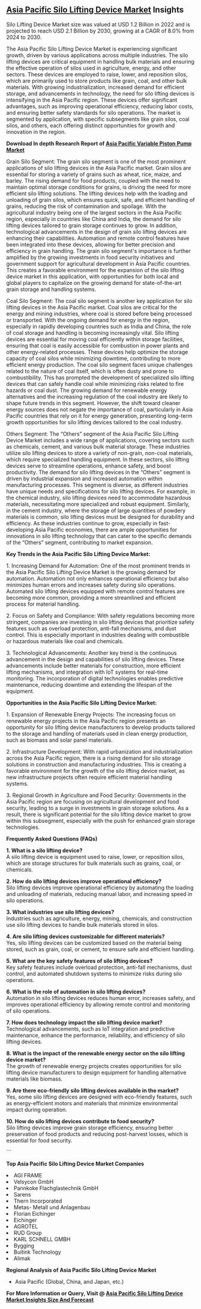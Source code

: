 <h2><a href="https://www.verifiedmarketreports.com/download-sample/?rid=300142&amp;utm_source=Github-Feb&amp;utm_medium=225" target="_blank">Asia Pacific Silo Lifting Device Market</a> Insights</h2><p>Silo Lifting Device Market size was valued at USD 1.2 Billion in 2022 and is projected to reach USD 2.1 Billion by 2030, growing at a CAGR of 8.0% from 2024 to 2030.</p><p><p>The Asia Pacific Silo Lifting Device Market is experiencing significant growth, driven by various applications across multiple industries. The silo lifting devices are critical equipment in handling bulk materials and ensuring the effective operation of silos used in agriculture, energy, and other sectors. These devices are employed to raise, lower, and reposition silos, which are primarily used to store products like grain, coal, and other bulk materials. With growing industrialization, increased demand for efficient storage, and advancements in technology, the need for silo lifting devices is intensifying in the Asia Pacific region. These devices offer significant advantages, such as improving operational efficiency, reducing labor costs, and ensuring better safety standards for silo operations. The market is segmented by application, with specific subsegments like grain silos, coal silos, and others, each offering distinct opportunities for growth and innovation in the region. <p><strong>Download In depth Research Report of <a href="https://www.verifiedmarketreports.com/download-sample/?rid=236118&amp;utm_source=Pulse-Dec&amp;utm_medium=225" target="_blank">Asia Pacific Variable Piston Pump Market</a></strong></p></p> <p>Grain Silo Segment: The grain silo segment is one of the most prominent applications of silo lifting devices in the Asia Pacific market. Grain silos are essential for storing a variety of grains such as wheat, rice, maize, and barley. The rising demand for food products, coupled with the need to maintain optimal storage conditions for grains, is driving the need for more efficient silo lifting solutions. The lifting devices help with the loading and unloading of grain silos, which ensures quick, safe, and efficient handling of grains, reducing the risk of contamination and spoilage. With the agricultural industry being one of the largest sectors in the Asia Pacific region, especially in countries like China and India, the demand for silo lifting devices tailored to grain storage continues to grow. In addition, technological advancements in the design of grain silo lifting devices are enhancing their capabilities. Automation and remote control features have been integrated into these devices, allowing for better precision and efficiency in grain handling. The grain silo segment's importance is further amplified by the growing investments in food security initiatives and government support for agricultural development in Asia Pacific countries. This creates a favorable environment for the expansion of the silo lifting device market in this application, with opportunities for both local and global players to capitalize on the growing demand for state-of-the-art grain storage and handling systems.</p> <p>Coal Silo Segment: The coal silo segment is another key application for silo lifting devices in the Asia Pacific market. Coal silos are critical for the energy and mining industries, where coal is stored before being processed or transported. With the ongoing demand for energy in the region, especially in rapidly developing countries such as India and China, the role of coal storage and handling is becoming increasingly vital. Silo lifting devices are essential for moving coal efficiently within storage facilities, ensuring that coal is easily accessible for combustion in power plants and other energy-related processes. These devices help optimize the storage capacity of coal silos while minimizing downtime, contributing to more efficient energy production. The coal silo segment faces unique challenges related to the nature of coal itself, which is often dusty and prone to combustibility. This has prompted the development of specialized silo lifting devices that can safely handle coal while minimizing risks related to fire hazards or coal dust. The growing demand for renewable energy alternatives and the increasing regulation of the coal industry are likely to shape future trends in this segment. However, the shift toward cleaner energy sources does not negate the importance of coal, particularly in Asia Pacific countries that rely on it for energy generation, presenting long-term growth opportunities for silo lifting devices tailored to the coal industry.</p> <p>Others Segment: The “Others” segment of the Asia Pacific Silo Lifting Device Market includes a wide range of applications, covering sectors such as chemicals, cement, and various bulk material storage. These industries utilize silo lifting devices to store a variety of non-grain, non-coal materials, which require specialized handling equipment. In these sectors, silo lifting devices serve to streamline operations, enhance safety, and boost productivity. The demand for silo lifting devices in the “Others” segment is driven by industrial expansion and increased automation within manufacturing processes. This segment is diverse, as different industries have unique needs and specifications for silo lifting devices. For example, in the chemical industry, silo lifting devices need to accommodate hazardous materials, necessitating more specialized and robust equipment. Similarly, in the cement industry, where the storage of large quantities of powdery materials is common, silo lifting devices must be designed for durability and efficiency. As these industries continue to grow, especially in fast-developing Asia Pacific economies, there are ample opportunities for innovations in silo lifting technology that can cater to the specific demands of the “Others” segment, contributing to market expansion.</p> <p><strong>Key Trends in the Asia Pacific Silo Lifting Device Market:</strong></p> <p>1. Increasing Demand for Automation: One of the most prominent trends in the Asia Pacific Silo Lifting Device Market is the growing demand for automation. Automation not only enhances operational efficiency but also minimizes human errors and increases safety during silo operations. Automated silo lifting devices equipped with remote control features are becoming more common, providing a more streamlined and efficient process for material handling.</p> <p>2. Focus on Safety and Compliance: With safety regulations becoming more stringent, companies are investing in silo lifting devices that prioritize safety features such as overload protection, anti-fall mechanisms, and dust control. This is especially important in industries dealing with combustible or hazardous materials like coal and chemicals.</p> <p>3. Technological Advancements: Another key trend is the continuous advancement in the design and capabilities of silo lifting devices. These advancements include better materials for construction, more efficient lifting mechanisms, and integration with IoT systems for real-time monitoring. The incorporation of digital technologies enables predictive maintenance, reducing downtime and extending the lifespan of the equipment.</p> <p><strong>Opportunities in the Asia Pacific Silo Lifting Device Market:</strong></p> <p>1. Expansion of Renewable Energy Projects: The increasing focus on renewable energy projects in the Asia Pacific region presents an opportunity for silo lifting device manufacturers to develop products tailored to the storage and handling of materials used in clean energy production, such as biomass and solar panel materials.</p> <p>2. Infrastructure Development: With rapid urbanization and industrialization across the Asia Pacific region, there is a rising demand for silo storage solutions in construction and manufacturing industries. This is creating a favorable environment for the growth of the silo lifting device market, as new infrastructure projects often require efficient material handling systems.</p> <p>3. Regional Growth in Agriculture and Food Security: Governments in the Asia Pacific region are focusing on agricultural development and food security, leading to a surge in investments in grain storage solutions. As a result, there is significant potential for the silo lifting device market to grow within this subsegment, especially with the push for enhanced grain storage technologies.</p> <p><strong>Frequently Asked Questions (FAQs)</strong></p> <p><strong>1. What is a silo lifting device?</strong><br> A silo lifting device is equipment used to raise, lower, or reposition silos, which are storage structures for bulk materials such as grains, coal, or chemicals.</p> <p><strong>2. How do silo lifting devices improve operational efficiency?</strong><br> Silo lifting devices improve operational efficiency by automating the loading and unloading of materials, reducing manual labor, and increasing speed in silo operations.</p> <p><strong>3. What industries use silo lifting devices?</strong><br> Industries such as agriculture, energy, mining, chemicals, and construction use silo lifting devices to handle bulk materials stored in silos.</p> <p><strong>4. Are silo lifting devices customizable for different materials?</strong><br> Yes, silo lifting devices can be customized based on the material being stored, such as grain, coal, or cement, to ensure safe and efficient handling.</p> <p><strong>5. What are the key safety features of silo lifting devices?</strong><br> Key safety features include overload protection, anti-fall mechanisms, dust control, and automated shutdown systems to minimize risks during silo operations.</p> <p><strong>6. What is the role of automation in silo lifting devices?</strong><br> Automation in silo lifting devices reduces human error, increases safety, and improves operational efficiency by allowing remote control and monitoring of silo operations.</p> <p><strong>7. How does technology impact the silo lifting device market?</strong><br> Technological advancements, such as IoT integration and predictive maintenance, enhance the performance, reliability, and efficiency of silo lifting devices.</p> <p><strong>8. What is the impact of the renewable energy sector on the silo lifting device market?</strong><br> The growth of renewable energy projects creates opportunities for silo lifting device manufacturers to design equipment for handling alternative materials like biomass.</p> <p><strong>9. Are there eco-friendly silo lifting devices available in the market?</strong><br> Yes, some silo lifting devices are designed with eco-friendly features, such as energy-efficient motors and materials that minimize environmental impact during operation.</p> <p><strong>10. How do silo lifting devices contribute to food security?</strong><br> Silo lifting devices improve grain storage efficiency, ensuring better preservation of food products and reducing post-harvest losses, which is essential for food security.</p> ```</p><p><strong>Top Asia Pacific Silo Lifting Device Market Companies</strong></p><div data-test-id=""><p><li>AGI FRAME</li><li> Velsycon GmbH</li><li> Pannkoke Flachglastechnik GmbH</li><li> Sarens</li><li> Thern Incorporated</li><li> Metas- Metall und Anlagenbau</li><li> Florian Eichinger</li><li> Eichinger</li><li> AGROTEL</li><li> RUD Group</li><li> KARL SCHNELL GMBH</li><li> Bygging</li><li> Buitink Technology</li><li> Alimak</li></p><div><strong>Regional Analysis of&nbsp;Asia Pacific Silo Lifting Device Market</strong></div><ul><li dir="ltr"><p dir="ltr">Asia Pacific (Global, China, and Japan, etc.)</p></li></ul><p><strong>For More Information or Query, Visit @&nbsp;</strong><strong><a href="https://www.verifiedmarketreports.com/product/silo-lifting-device-market/?utm_source=Github-Feb&amp;utm_medium=225" target="_blank">Asia Pacific Silo Lifting Device Market Insights Size And Forecast</a></strong></p></div><h2>&nbsp;</h2><div data-test-id="">&nbsp;</div>
